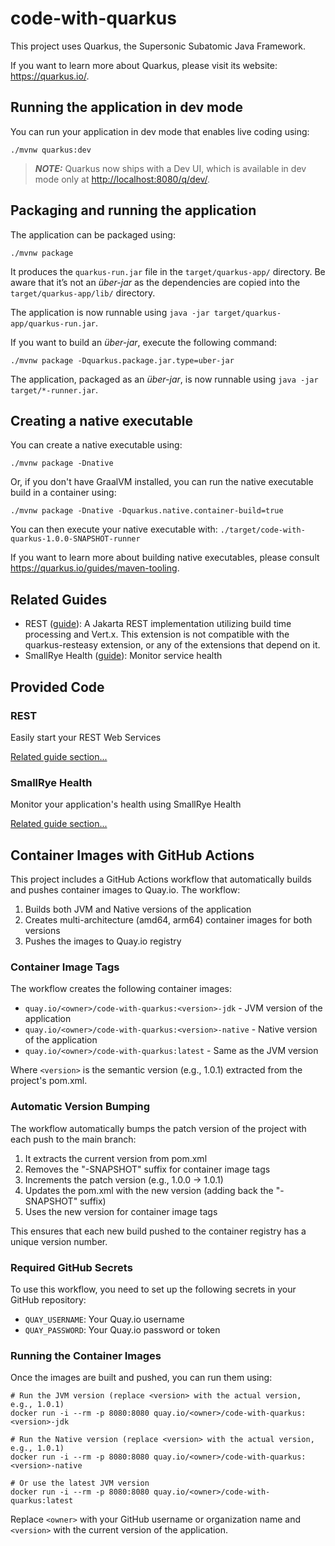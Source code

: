 # code-with-quarkus

This project uses Quarkus, the Supersonic Subatomic Java Framework.

If you want to learn more about Quarkus, please visit its website: <https://quarkus.io/>.

## Running the application in dev mode

You can run your application in dev mode that enables live coding using:

```shell script
./mvnw quarkus:dev
```

> **_NOTE:_**  Quarkus now ships with a Dev UI, which is available in dev mode only at <http://localhost:8080/q/dev/>.

## Packaging and running the application

The application can be packaged using:

```shell script
./mvnw package
```

It produces the `quarkus-run.jar` file in the `target/quarkus-app/` directory.
Be aware that it’s not an _über-jar_ as the dependencies are copied into the `target/quarkus-app/lib/` directory.

The application is now runnable using `java -jar target/quarkus-app/quarkus-run.jar`.

If you want to build an _über-jar_, execute the following command:

```shell script
./mvnw package -Dquarkus.package.jar.type=uber-jar
```

The application, packaged as an _über-jar_, is now runnable using `java -jar target/*-runner.jar`.

## Creating a native executable

You can create a native executable using:

```shell script
./mvnw package -Dnative
```

Or, if you don't have GraalVM installed, you can run the native executable build in a container using:

```shell script
./mvnw package -Dnative -Dquarkus.native.container-build=true
```

You can then execute your native executable with: `./target/code-with-quarkus-1.0.0-SNAPSHOT-runner`

If you want to learn more about building native executables, please consult <https://quarkus.io/guides/maven-tooling>.

## Related Guides

- REST ([guide](https://quarkus.io/guides/rest)): A Jakarta REST implementation utilizing build time processing and Vert.x. This extension is not compatible with the quarkus-resteasy extension, or any of the extensions that depend on it.
- SmallRye Health ([guide](https://quarkus.io/guides/smallrye-health)): Monitor service health

## Provided Code

### REST

Easily start your REST Web Services

[Related guide section...](https://quarkus.io/guides/getting-started-reactive#reactive-jax-rs-resources)

### SmallRye Health

Monitor your application's health using SmallRye Health

[Related guide section...](https://quarkus.io/guides/smallrye-health)

## Container Images with GitHub Actions

This project includes a GitHub Actions workflow that automatically builds and pushes container images to Quay.io. The workflow:

1. Builds both JVM and Native versions of the application
2. Creates multi-architecture (amd64, arm64) container images for both versions
3. Pushes the images to Quay.io registry

### Container Image Tags

The workflow creates the following container images:

- `quay.io/<owner>/code-with-quarkus:<version>-jdk` - JVM version of the application
- `quay.io/<owner>/code-with-quarkus:<version>-native` - Native version of the application
- `quay.io/<owner>/code-with-quarkus:latest` - Same as the JVM version

Where `<version>` is the semantic version (e.g., 1.0.1) extracted from the project's pom.xml.

### Automatic Version Bumping

The workflow automatically bumps the patch version of the project with each push to the main branch:

1. It extracts the current version from pom.xml
2. Removes the "-SNAPSHOT" suffix for container image tags
3. Increments the patch version (e.g., 1.0.0 → 1.0.1)
4. Updates the pom.xml with the new version (adding back the "-SNAPSHOT" suffix)
5. Uses the new version for container image tags

This ensures that each new build pushed to the container registry has a unique version number.

### Required GitHub Secrets

To use this workflow, you need to set up the following secrets in your GitHub repository:

- `QUAY_USERNAME`: Your Quay.io username
- `QUAY_PASSWORD`: Your Quay.io password or token

### Running the Container Images

Once the images are built and pushed, you can run them using:

```shell script
# Run the JVM version (replace <version> with the actual version, e.g., 1.0.1)
docker run -i --rm -p 8080:8080 quay.io/<owner>/code-with-quarkus:<version>-jdk

# Run the Native version (replace <version> with the actual version, e.g., 1.0.1)
docker run -i --rm -p 8080:8080 quay.io/<owner>/code-with-quarkus:<version>-native

# Or use the latest JVM version
docker run -i --rm -p 8080:8080 quay.io/<owner>/code-with-quarkus:latest
```

Replace `<owner>` with your GitHub username or organization name and `<version>` with the current version of the application.
